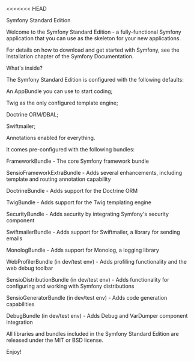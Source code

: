 <<<<<<< HEAD

Symfony Standard Edition

Welcome to the Symfony Standard Edition - a fully-functional Symfony application that you can use as the skeleton for your new applications.

For details on how to download and get started with Symfony, see the Installation chapter of the Symfony Documentation.

What's inside?

The Symfony Standard Edition is configured with the following defaults:

An AppBundle you can use to start coding;

Twig as the only configured template engine;

Doctrine ORM/DBAL;

Swiftmailer;

Annotations enabled for everything.

It comes pre-configured with the following bundles:

FrameworkBundle - The core Symfony framework bundle

SensioFrameworkExtraBundle - Adds several enhancements, including template and routing annotation capability

DoctrineBundle - Adds support for the Doctrine ORM

TwigBundle - Adds support for the Twig templating engine

SecurityBundle - Adds security by integrating Symfony's security component

SwiftmailerBundle - Adds support for Swiftmailer, a library for sending emails

MonologBundle - Adds support for Monolog, a logging library

WebProfilerBundle (in dev/test env) - Adds profiling functionality and the web debug toolbar

SensioDistributionBundle (in dev/test env) - Adds functionality for configuring and working with Symfony distributions

SensioGeneratorBundle (in dev/test env) - Adds code generation capabilities

DebugBundle (in dev/test env) - Adds Debug and VarDumper component integration

All libraries and bundles included in the Symfony Standard Edition are released under the MIT or BSD license.

Enjoy!
